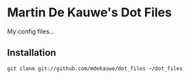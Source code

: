 # Martin De Kauwe's Dot Files

My config files... 

## Installation


```terminal
git clone git://github.com/mdekauwe/dot_files ~/dot_files
```
